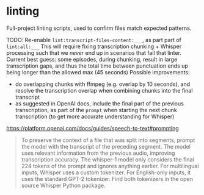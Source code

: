 # linting

Full-project linting scripts, used to confirm files match expected patterns.


TODO: Re-enable `lint:transcript-files-content:___`, as part part of `lint:all:___`
This will require fixing transcription chunking + Whisper processing such that we _never_ end up in scenarios that fail that linter.
Current best guess: some episodes, during chunking, result in large transcription gaps, and thus the total time between punctuation ends up being longer than the allowed max (45 seconds)
Possible improvements:
 - do overlapping chunks with ffmpeg (e.g. overlap by 10 seconds), and resolve the transcription overlap when combining chunks into the final transcript
 - as suggested in OpenAI docs, include the final part of the previous transcription, as part of the `prompt` when starting the next chunk transcription (to get more accurate understanding for Whisper)


https://platform.openai.com/docs/guides/speech-to-text#prompting

 > To preserve the context of a file that was split into segments, prompt the model with the transcript of the preceding segment. The model uses relevant information from the previous audio, improving transcription accuracy. The whisper-1 model only considers the final 224 tokens of the prompt and ignores anything earlier. For multilingual inputs, Whisper uses a custom tokenizer. For English-only inputs, it uses the standard GPT-2 tokenizer. Find both tokenizers in the open source Whisper Python package.